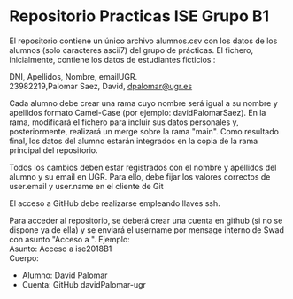 # Repositorio Practicas ISE Grupo B1

El repositorio contiene un único archivo alumnos.csv con los datos de los alumnos (solo caracteres ascii7) del grupo de prácticas. El fichero, inicialmente, contiene los datos de estudiantes ficticios : 

DNI, Apellidos, Nombre, emailUGR. <br/>
23982219,Palomar Saez, David, dpalomar@ugr.es

Cada alumno debe crear una rama cuyo nombre será igual a su nombre y apellidos formato Camel-Case (por ejemplo: davidPalomarSaez). En la rama, modificará el fichero para incluir sus datos personales y, posteriormente, realizará un merge sobre la rama "main". Como resultado final, los datos del alumno estarán integrados en la copia de la rama principal del repositorio. 

Todos los cambios deben estar registrados con el nombre y apellidos del alumno y su email en UGR. Para ello, debe fijar los valores correctos de user.email y user.name en el cliente de Git  

El acceso a GitHub debe realizarse empleando llaves ssh. 

Para acceder al repositorio, se deberá crear una cuenta en github (si no se dispone ya de ella) y se enviará el username por mensage interno de Swad con asunto "Acceso a <nombre repositorio>". Ejemplo:   
Asunto: Acceso a ise2018B1<br/>
Cuerpo: <br/> 
* Alumno: David Palomar<br/>
* Cuenta: GitHub davidPalomar-ugr



